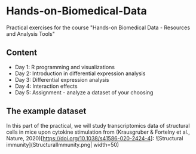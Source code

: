 # Hands-on-Biomedical-Data
Practical exercises for the course "Hands-on Biomedical Data - Resources and Analysis Tools"

## Content
* Day 1: R programming and visualizations
* Day 2: Introduction in differential expression analysis
* Day 3: Differential expression analysis
* Day 4: Interaction effects
* Day 5: Assignment - analyze a dataset of your choosing

<!-- ![Image](x.png) -->

## The example dataset
In this part of the practical, we will study transcriptomics data of structural cells in mice upon cytokine stimulation from (Krausgruber & Fortelny et al., Nature, 2020)[https://doi.org/10.1038/s41586-020-2424-4]:
![Structural immunity](StructuralImmunity.png| width=50)